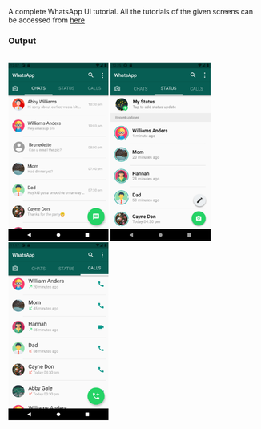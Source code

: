 
A complete WhatsApp UI tutorial. All the tutorials of the given screens can be accessed from <a href="https://www.youtube.com/watch?v=zyEQho1cP-U&list=PLiUQfgOot8odYrkTcO5Jk3HeCGXoIRYRM">here</a>
### Output
<br>
<div>
<img src="screenshots/WA chatscreen.png" width="200" height=auto>  <img src="screenshots/WA status screen.png" width="200" height=auto>
  <img src="screenshots/WA call screen.png" width="200" height=auto>
  </div>
<br>
